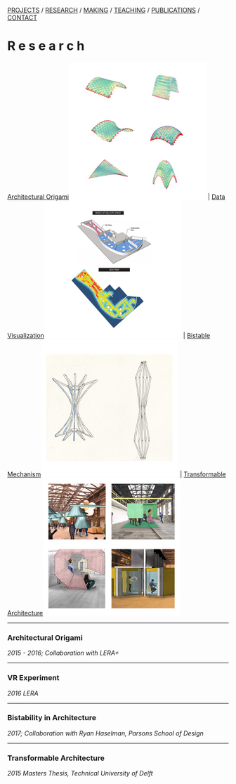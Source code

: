 [PROJECTS](../projects.html)  /  [RESEARCH](./research)  /  [MAKING](../making)  /  [TEACHING](../courses.html) / [PUBLICATIONS](../publications.html) /  [CONTACT](../contact.html)

# R e s e a r c h

[Architectural Origami](#architectural-origami)![Origami](../2019/Architectural_Origami_Research.jpg) | [Data Visualization](#vr-experiment)![VR](../2019/VR_Gallery_Research.jpg) | [Bistable Mechanism](#bistability-in-architecture)![Bistability](../2019/Bistability_Research.jpg) | [Transformable Architecture](#transformable-architecture)![Transformable](../2019/Transformable_Architecture_Research.jpg)

-----

### Architectural Origami
*2015 - 2016; Collaboration with LERA+*

-----

### VR Experiment
*2016 LERA*

-----

### Bistability in Architecture
*2017; Collaboration with Ryan Haselman, Parsons School of Design*

-----

### Transformable Architecture
*2015 Masters Thesis, Technical University of Delft*
